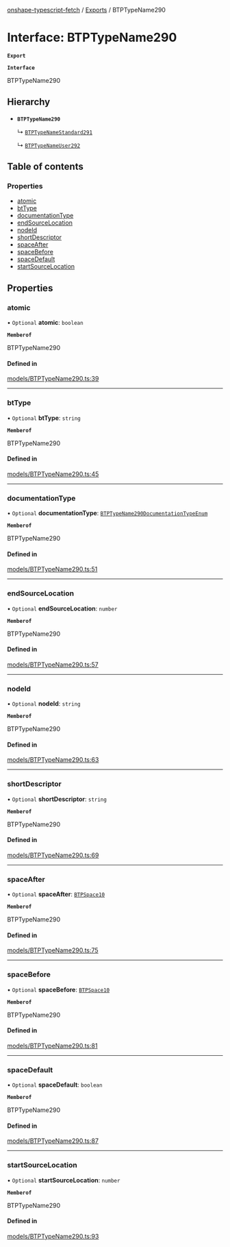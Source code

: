 [onshape-typescript-fetch](../README.md) / [Exports](../modules.md) / BTPTypeName290

# Interface: BTPTypeName290

**`Export`**

**`Interface`**

BTPTypeName290

## Hierarchy

- **`BTPTypeName290`**

  ↳ [`BTPTypeNameStandard291`](BTPTypeNameStandard291.md)

  ↳ [`BTPTypeNameUser292`](BTPTypeNameUser292.md)

## Table of contents

### Properties

- [atomic](BTPTypeName290.md#atomic)
- [btType](BTPTypeName290.md#bttype)
- [documentationType](BTPTypeName290.md#documentationtype)
- [endSourceLocation](BTPTypeName290.md#endsourcelocation)
- [nodeId](BTPTypeName290.md#nodeid)
- [shortDescriptor](BTPTypeName290.md#shortdescriptor)
- [spaceAfter](BTPTypeName290.md#spaceafter)
- [spaceBefore](BTPTypeName290.md#spacebefore)
- [spaceDefault](BTPTypeName290.md#spacedefault)
- [startSourceLocation](BTPTypeName290.md#startsourcelocation)

## Properties

### atomic

• `Optional` **atomic**: `boolean`

**`Memberof`**

BTPTypeName290

#### Defined in

[models/BTPTypeName290.ts:39](https://github.com/toebes/onshape-typescript-fetch/blob/3e11ae1/models/BTPTypeName290.ts#L39)

___

### btType

• `Optional` **btType**: `string`

**`Memberof`**

BTPTypeName290

#### Defined in

[models/BTPTypeName290.ts:45](https://github.com/toebes/onshape-typescript-fetch/blob/3e11ae1/models/BTPTypeName290.ts#L45)

___

### documentationType

• `Optional` **documentationType**: [`BTPTypeName290DocumentationTypeEnum`](../modules.md#btptypename290documentationtypeenum-1)

**`Memberof`**

BTPTypeName290

#### Defined in

[models/BTPTypeName290.ts:51](https://github.com/toebes/onshape-typescript-fetch/blob/3e11ae1/models/BTPTypeName290.ts#L51)

___

### endSourceLocation

• `Optional` **endSourceLocation**: `number`

**`Memberof`**

BTPTypeName290

#### Defined in

[models/BTPTypeName290.ts:57](https://github.com/toebes/onshape-typescript-fetch/blob/3e11ae1/models/BTPTypeName290.ts#L57)

___

### nodeId

• `Optional` **nodeId**: `string`

**`Memberof`**

BTPTypeName290

#### Defined in

[models/BTPTypeName290.ts:63](https://github.com/toebes/onshape-typescript-fetch/blob/3e11ae1/models/BTPTypeName290.ts#L63)

___

### shortDescriptor

• `Optional` **shortDescriptor**: `string`

**`Memberof`**

BTPTypeName290

#### Defined in

[models/BTPTypeName290.ts:69](https://github.com/toebes/onshape-typescript-fetch/blob/3e11ae1/models/BTPTypeName290.ts#L69)

___

### spaceAfter

• `Optional` **spaceAfter**: [`BTPSpace10`](BTPSpace10.md)

**`Memberof`**

BTPTypeName290

#### Defined in

[models/BTPTypeName290.ts:75](https://github.com/toebes/onshape-typescript-fetch/blob/3e11ae1/models/BTPTypeName290.ts#L75)

___

### spaceBefore

• `Optional` **spaceBefore**: [`BTPSpace10`](BTPSpace10.md)

**`Memberof`**

BTPTypeName290

#### Defined in

[models/BTPTypeName290.ts:81](https://github.com/toebes/onshape-typescript-fetch/blob/3e11ae1/models/BTPTypeName290.ts#L81)

___

### spaceDefault

• `Optional` **spaceDefault**: `boolean`

**`Memberof`**

BTPTypeName290

#### Defined in

[models/BTPTypeName290.ts:87](https://github.com/toebes/onshape-typescript-fetch/blob/3e11ae1/models/BTPTypeName290.ts#L87)

___

### startSourceLocation

• `Optional` **startSourceLocation**: `number`

**`Memberof`**

BTPTypeName290

#### Defined in

[models/BTPTypeName290.ts:93](https://github.com/toebes/onshape-typescript-fetch/blob/3e11ae1/models/BTPTypeName290.ts#L93)
